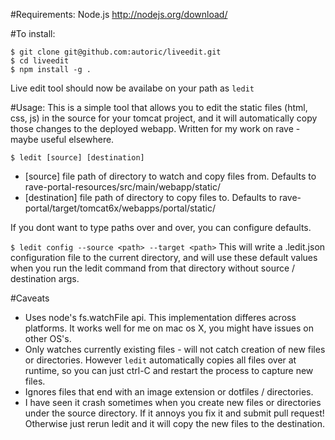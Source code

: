 #Requirements:
Node.js
http://nodejs.org/download/

#To install:
```
$ git clone git@github.com:autoric/liveedit.git 
$ cd liveedit
$ npm install -g .
```

Live edit tool should now be availabe on your path as `ledit`

#Usage:
This is a simple tool that allows you to edit the static files (html, css, js) in the source for your tomcat project, and it will automatically copy those changes to the deployed webapp. Written for my work on rave - maybe useful elsewhere.

`$ ledit [source] [destination]`
 - [source] file path of directory to watch and copy files from. Defaults to rave-portal-resources/src/main/webapp/static/
 - [destination] file path of directory to copy files to. Defaults to rave-portal/target/tomcat6x/webapps/portal/static/

If you dont want to type paths over and over, you can configure defaults.

`$ ledit config --source <path> --target <path>`
This will write a .ledit.json configuration file to the current directory, and will use these default values when you run the ledit command from that directory without source / destination args.

#Caveats
 - Uses node's fs.watchFile api. This implementation differes across platforms. It works well for me on mac os X, you might have issues on other OS's.
 - Only watches currently existing files - will not catch creation of new files or directories. However `ledit` automatically copies all files over at runtime, so you can just ctrl-C and restart the process to capture new files.
 - Ignores files that end with an image extension or dotfiles / directories.
 - I have seen it crash sometimes when you create new files or directories under the source directory. If it annoys you fix it and submit pull request! Otherwise just rerun ledit and it will copy the new files to the destination.
